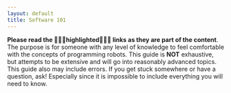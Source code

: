 ```yaml
---
layout: default
title: Software 101
---
```



**Please read the 🦀🦀🦀highlighted🦀🦀🦀 links as they are part of the content**. The purpose is for someone with any level of knowledge to feel comfortable with the concepts of programming robots. This guide is **NOT** exhaustive, but attempts to be extensive and will go into reasonably advanced topics. This guide also may include errors. If you get stuck somewhere or have a question, ask! Especially since it is impossible to include everything you will need to know.